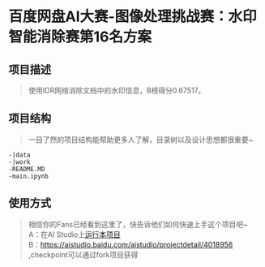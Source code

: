# 百度网盘AI大赛-图像处理挑战赛：水印智能消除赛第16名方案

## 项目描述
> 使用IDR网络消除文档中的水印信息，B榜得分0.67517。

## 项目结构
> 一目了然的项目结构能帮助更多人了解，目录树以及设计思想都很重要~
```
-|data
-|work
-README.MD
-main.ipynb
```
## 使用方式
> 相信你的Fans已经看到这里了，快告诉他们如何快速上手这个项目吧~  
A：在AI Studio上[运行本项目](https://aistudio.baidu.com/aistudio/usercenter)  
B：https://aistudio.baidu.com/aistudio/projectdetail/4018956 ,checkpoint可以通过fork项目获得 
